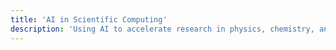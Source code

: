 ```yaml
---
title: 'AI in Scientific Computing'
description: 'Using AI to accelerate research in physics, chemistry, and engineering.'
---
```

